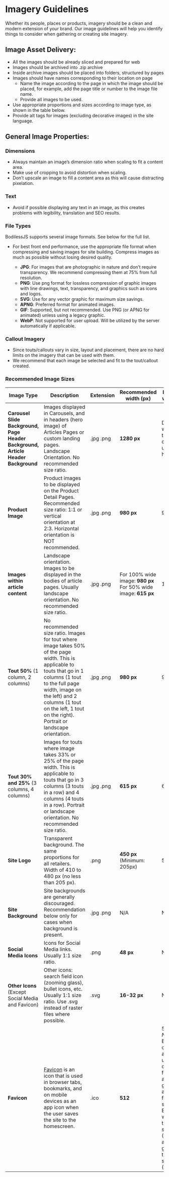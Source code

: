 # Imagery Guidelines

Whether its people, places or products, imagery should be a clean and modern
extension of your brand.  Our image guidelines will help you identify things to
consider when gathering or creating site imagery.

## Image Asset Delivery:

- All the images should be already sliced and prepared for web
- Images should be archived into .zip archive
- Inside archive images should be placed into folders, structured by pages
- Images should have names corresponding to their location on page
  - Name the image according to the page in which the image should be placed,
    for example, add the page title or number to the image file name.
  - Provide all images to be used.
- Use appropriate proportions and sizes according to image type, as shown in the
  table below.
- Provide alt tags for images (excluding decorative images) in the site
  language.

## General Image Properties:

### Dimensions

- Always maintain an image’s dimension ratio when scaling to fit a content area.
- Make use of cropping to avoid distortion when scaling.
- Don’t upscale an image to fill a content area as this will cause distracting
  pixelation.

### Text

- Avoid if possible displaying any text in an image, as this creates problems
  with legibility, translation and SEO results.

### File Types

BodilessJS supports several image formats. See below for the full list.

- For best front end performance, use the appropriate file format when
  compressing and saving images for site building. Compress images as much as
  possible without losing desired quality.

  - **JPG**: For images that are photographic in nature and don’t require
    transparency. We recommend compressing them at 75% from full resolution.
  - **PNG**: Use png format for lossless compression of graphic images with line
    drawings, text, transparency, and graphics such as icons and logos.
  - **SVG**: Use for any vector graphic for maximum size savings.
  - **APNG**: Preferred format for animated images.
  - **GIF**: Supported, but not recommended. Use PNG (or APNG for animated) unless
    using a legacy graphic.
  - **WebP**: Not supported for user upload. Will be utilized by the server
    automatically if applicable.


### Callout Imagery

- Since touts/callouts vary in size, layout and placement, there are no hard
  limits on the imagery that can be used with them.
- We recommend that each image be selected and fit to the tout/callout created.

### Recommended Image Sizes

| **Image Type**                                                                   | **Description**                                                                                                                                                                                                                                                                                                                            | **Extension** | **Recommended width (px)**                                     | **Maximum width (px)**                           | **Recommended size (kB)** | **Maximum Size (kB)**            |
| -------------------------------------------------------------------------------- | ------------------------------------------------------------------------------------------------------------------------------------------------------------------------------------------------------------------------------------------------------------------------------------------------------------------------------------------ | ------------- | -------------------------------------------------------------- | ------------------------------------------------ | ------------------------- | -------------------------------- |
| **Carousel Slide Background, Page Header Background, Article Header Background** | Images displayed in Carousels, and in headers (hero image) of Articles Pages or custom landing pages.  Landscape Orientation.  No recommended size ratio.                                                                                                                                                                                 | .jpg .png     | **1280 px**                                                    | Double the width of the content under the header. | **100 kB OR LESS**        | 200 kB                           |
| **Product Image**                                                                | Product images to be displayed on the Product Detail Pages. Recommended size ratio: 1:1 or vertical orientation at 2:3. Horizontal orientation is NOT recommended.                                                                                                                                                                         | .jpg .png     | **980 px**                                                     | 980px                                            | **50-80 kB** **OR LESS**  | 150 kB                           |
| **Images within article content**                                                    | Landscape orientation. Images to be displayed in the bodies of article pages. Usually landscape orientation. No recommended size ratio.                                                                                                                                         | .jpg .png     | For 100% wide image: **980 px** For 50% wide image: **615 px** | 1280 px                                          | **30-60 kB** **OR LESS**  | 150 kB                           |
| **Tout 50%** (1 column, 2 columns)                                               | No recommended size ratio. Images for tout where image takes 50% of the page width. This is applicable to touts that go in 1 columns (1 tout to the full page width, image on the left) and 2 columns (1 tout on the left, 1 tout on the right). Portrait or landscape orientation.                             | .jpg .png     | **980 px**                                                     | 980 px                                           | **50-80 kB**  **OR LESS** | 100 kB                           |
| **Tout 30% and 25%**  (3 columns, 4 columns)                                     | Images for touts where image takes 33% or 25% of the page width. This is applicable to touts that go in 3 columns (3 touts in a row) and 4 columns (4 touts in a row). Portrait or landscape orientation. No recommended size ratio.                                                                                                       | .jpg .png     | **615 px**                                                     | 615 px                                           | **30-50 kB** **OR LESS**  | 80 kB                            |
| **Site Logo**                                                                    | Transparent background. The same proportions for all retailers. Width of 410 to 480 px (no less than 205 px).                                                                                                                                                                                                                                  | .png          | **450 px** (Minimum: 205px)                                    | 500 px                                           | **15 kB** **OR LESS**     | 30 kB                            |
| **Site Background**                                                              | Site backgrounds are generally discouraged. Recommendation below only for cases when background is present.                                                                                                                                                                                                                               | .jpg .png     | N/A                                                            | N/A                                              | **10-40 kB**  **OR LESS** | 200 kB                           |
| **Social Media Icons** | Icons for Social Media links. Usually 1:1 size ratio. | .png          | **48 px** | N/A | **5 kB**  **OR LESS** | 15 kB                            |
| **Other Icons** (Except Social Media and Favicon) | Other icons: search field icon (zooming glass), bullet icons, etc. Usually 1:1 size ratio. Use .svg instead of raster files where possible. | .svg | **16-32 px**| N/A | **1-5 kB** **OR LESS**   | 5 kB unless critical design need |
| **Favicon**  | [Favicon](../../../Development/Guides/BuildingSites/ComponentsStarterKit?id=favicon) is an icon that is used in browser tabs, bookmarks, and on mobile devices as an app icon when the user saves the site to the homescreen.                                                                                                                                                                 | .ico          | **512**                                                      | 512 px _Note:_ BodilessJS offers ability to upload one large favicon and generate all favicons sizes. BodilessJS will take the largest size (512px) and auto generate the smaller size (32px).                                          | **1 kB** **OR LESS**      | 5 kB                             |
